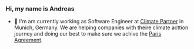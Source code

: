 ### Hi, my name is Andreas

- 🔭 I'm am currently working as Software Engineer at [Climate Partner](https://www.climatepartner.com/en) in Munich, Germany. We are helping companies with theire climate acttion journey and doing our best to make sure we achive the [Paris Agreement](https://en.wikipedia.org/wiki/Paris_Agreement). 


<!--
**andlo779/andlo779** is a ✨ _special_ ✨ repository because its `README.md` (this file) appears on your GitHub profile.

Here are some ideas to get you started:

- 🔭 I’m currently working on ...
- 🌱 I’m currently learning ...
- 👯 I’m looking to collaborate on ...
- 🤔 I’m looking for help with ...
- 💬 Ask me about ...
- 📫 How to reach me: ...
- 😄 Pronouns: ...
- ⚡ Fun fact: ...
-->
